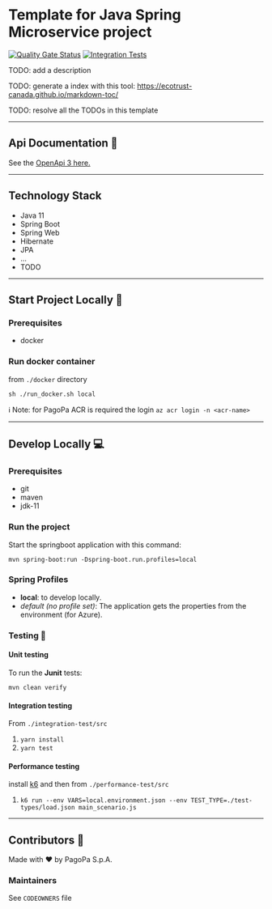 # Template for Java Spring Microservice project

[![Quality Gate Status](https://sonarcloud.io/api/project_badges/measure?project=TODO-set-your-id&metric=alert_status)](https://sonarcloud.io/dashboard?id=TODO-set-your-id)
[![Integration Tests](https://github.com/pagopa/<TODO-repo>/actions/workflows/ci_integration_test.yml/badge.svg?branch=main)](https://github.com/pagopa/<TODO-repo>/actions/workflows/ci_integration_test.yml)

TODO: add a description

TODO: generate a index with this tool: https://ecotrust-canada.github.io/markdown-toc/

TODO: resolve all the TODOs in this template

---

## Api Documentation 📖

See the [OpenApi 3 here.](https://editor.swagger.io/?url=https://raw.githubusercontent.com/pagopa/<TODO-repo>/main/openapi/openapi.json)

---

## Technology Stack

- Java 11
- Spring Boot
- Spring Web
- Hibernate
- JPA
- ...
- TODO

---

## Start Project Locally 🚀

### Prerequisites

- docker

### Run docker container

from `./docker` directory

`sh ./run_docker.sh local`

ℹ️ Note: for PagoPa ACR is required the login `az acr login -n <acr-name>`

---

## Develop Locally 💻

### Prerequisites

- git
- maven
- jdk-11

### Run the project

Start the springboot application with this command:

`mvn spring-boot:run -Dspring-boot.run.profiles=local`

### Spring Profiles

- **local**: to develop locally.
- _default (no profile set)_: The application gets the properties from the environment (for Azure).

### Testing 🧪

#### Unit testing

To run the **Junit** tests:

`mvn clean verify`

#### Integration testing

From `./integration-test/src`

1. `yarn install`
2. `yarn test`

#### Performance testing

install [k6](https://k6.io/) and then from `./performance-test/src`

1. `k6 run --env VARS=local.environment.json --env TEST_TYPE=./test-types/load.json main_scenario.js`

---

## Contributors 👥

Made with ❤️ by PagoPa S.p.A.

### Maintainers

See `CODEOWNERS` file
